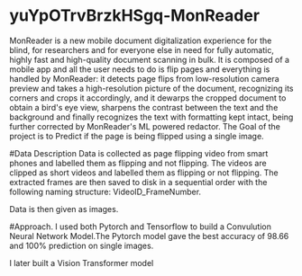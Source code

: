# yuYpOTrvBrzkHSgq-MonReader


MonReader is a new mobile document digitalization experience for the blind, for researchers and for everyone else in need for fully automatic, highly fast and high-quality document scanning in bulk. It is composed of a mobile app and all the user needs to do is flip pages and everything is handled by MonReader: it detects page flips from low-resolution camera preview and takes a high-resolution picture of the document, recognizing its corners and crops it accordingly, and it dewarps the cropped document to obtain a bird's eye view, sharpens the contrast between the text and the background and finally recognizes the text with formatting kept intact, being further corrected by MonReader's ML powered redactor.
The Goal of the project is to Predict if the page is being flipped using a single image.

#Data Description
Data is  collected as page flipping video from smart phones and labelled them as flipping and not flipping.
The videos are clipped  as short videos and labelled them as flipping or not flipping. The extracted frames are then saved to disk in a sequential order with the following naming structure: VideoID_FrameNumber.

Data is then given as images.

#Approach.
I used both Pytorch and Tensorflow  to build a Convulution Neural Network Model.The Pytorch model gave the best accuracy of 98.66 and 100% prediction on single images.

I later built a Vision Transformer model
